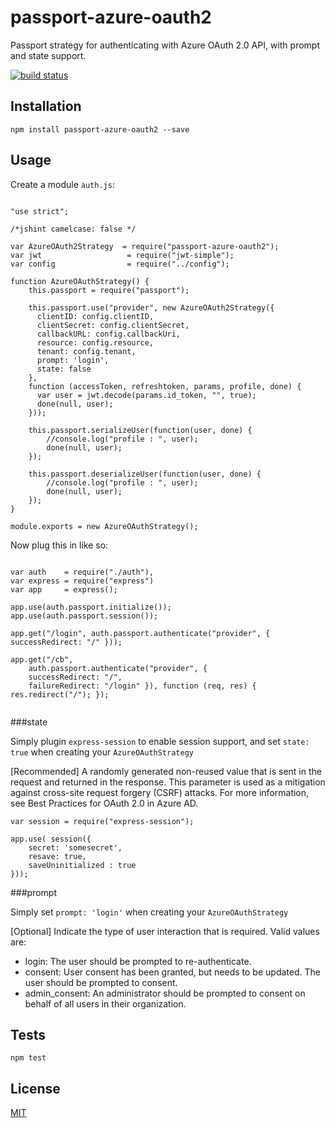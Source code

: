 
# passport-azure-oauth2

Passport strategy for authenticating with Azure OAuth 2.0 API, with prompt and state support.

[![build status](https://travis-ci.org/AndrewKeig/passport-azure-oauth2.svg)](http://travis-ci.org/AndrewKeig/passport-azure-oauth2)

## Installation

```
npm install passport-azure-oauth2 --save
```

## Usage

Create a module `auth.js`:

```

"use strict";

/*jshint camelcase: false */

var AzureOAuth2Strategy  = require("passport-azure-oauth2");
var jwt 				  = require("jwt-simple");
var config 				  = require("../config");

function AzureOAuthStrategy() {
	this.passport = require("passport");
	
	this.passport.use("provider", new AzureOAuth2Strategy({
	  clientID: config.clientID,
	  clientSecret: config.clientSecret,
	  callbackURL: config.callbackUri,
	  resource: config.resource,
	  tenant: config.tenant,
	  prompt: 'login',
	  state: false
	},
	function (accessToken, refreshtoken, params, profile, done) {
	  var user = jwt.decode(params.id_token, "", true);
	  done(null, user);
	}));

	this.passport.serializeUser(function(user, done) {
		//console.log("profile : ", user);
		done(null, user);
	});

	this.passport.deserializeUser(function(user, done) {
		//console.log("profile : ", user);
		done(null, user);
	});
}

module.exports = new AzureOAuthStrategy();
```

Now plug this in like so:

```

var auth  	= require("./auth"),
var express = require("express")
var app     = express();

app.use(auth.passport.initialize());
app.use(auth.passport.session());

app.get("/login", auth.passport.authenticate("provider", { successRedirect: "/" }));

app.get("/cb", 
    auth.passport.authenticate("provider", { 
    successRedirect: "/", 
    failureRedirect: "/login" }), function (req, res) { res.redirect("/"); });


```

###state

Simply plugin `express-session` to enable session support, and set `state: true` when creating your `AzureOAuthStrategy`

[Recommended] A randomly generated non-reused value that is sent in the request and returned in the response. This parameter is used as a mitigation against cross-site request forgery (CSRF) attacks. For more information, see Best Practices for OAuth 2.0 in Azure AD.


```
var session = require("express-session");

app.use( session({ 
    secret: 'somesecret', 
    resave: true, 
    saveUninitialized : true 
}));

```

###prompt

Simply set `prompt: 'login'` when creating your `AzureOAuthStrategy`

[Optional] Indicate the type of user interaction that is required.
Valid values are:

- login: The user should be prompted to re-authenticate.
- consent: User consent has been granted, but needs to be updated. The user should be prompted to consent. 
- admin_consent: An administrator should be prompted to consent on behalf of all users in their organization.

## Tests


```
npm test
```

## License

[MIT](https://github.com/andrewkeig/joi-contrib/blob/master/LICENSE)